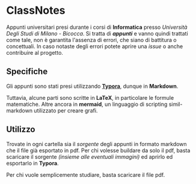 # ClassNotes
Appunti universitari presi durante i corsi di **Informatica** presso *Università Degli Studi di Milano - Bicocca*.
Si tratta di ***appunti*** e vanno quindi trattati come tale, non è garantita l'assenza di errori, che siano di battitura o concettuali.
In caso notaste degli errori potete aprire una *issue* o anche contribuire al progetto.




## Specifiche
Gli appunti sono stati presi utilizzando **[Typora](https://typora.io/)**, dunque in **Markdown**.

Tuttavia, alcune parti sono scritte in **LaTeX**, in particolare le formule matematiche.
Altre ancora in **mermaid**, un linguaggio di scripting simil-markdown utilizzato per creare grafi.




## Utilizzo
Trovate in ogni cartella sia il *sorgente* degli appunti in formato markdown che il file già esportato in pdf.
Per chi volesse buildare da solo il pdf, basta scaricare il sorgente *(insieme alle eventuali immagini)* ed aprirlo ed esportarlo in **Typora**.

Per chi vuole semplicemente studiare, basta scaricare il file pdf.
